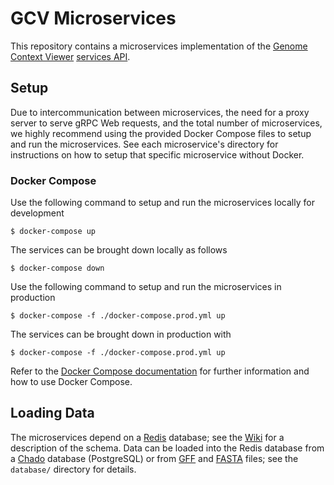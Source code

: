 # GCV Microservices
This repository contains a microservices implementation of the
[Genome Context Viewer](https://github.com/legumeinfo/gcv/)
[services API](https://github.com/legumeinfo/gcv/wiki/Services-API-v2).


## Setup
Due to intercommunication between microservices, the need for a proxy server to
serve gRPC Web requests, and the total number of microservices, we highly
recommend using the provided Docker Compose files to setup and run the
microservices.
See each microservice's directory for instructions on how to setup that
specific microservice without Docker.

### Docker Compose
Use the following command to setup and run the microservices locally for
development

    $ docker-compose up

The services can be brought down locally as follows

    $ docker-compose down

Use the following command to setup and run the microservices in production

    $ docker-compose -f ./docker-compose.prod.yml up

The services can be brought down in production with

    $ docker-compose -f ./docker-compose.prod.yml up

Refer to the [Docker Compose documentation](https://docs.docker.com/compose/)
for further information and how to use Docker Compose.


## Loading Data
The microservices depend on a [Redis](https://redis.io/) database; see the
[Wiki](https://github.com/legumeinfo/gcv-microservices/wiki/Redis-Schema)
for a description of the schema.
Data can be loaded into the Redis database from a
[Chado](http://gmod.org/wiki/Chado_-_Getting_Started) database (PostgreSQL) or
from [GFF](https://en.wikipedia.org/wiki/General_feature_format) and
[FASTA](https://en.wikipedia.org/wiki/FASTA_format) files; see the `database/`
directory for details.

